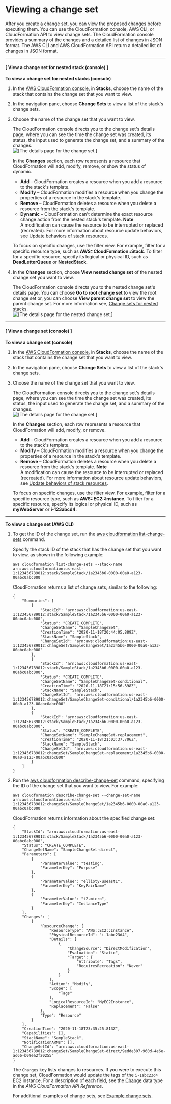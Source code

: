 # Viewing a change set<a name="using-cfn-updating-stacks-changesets-view"></a>

After you create a change set, you can view the proposed changes before executing them\. You can use the CloudFormation console, AWS CLI, or CloudFormation API to view change sets\. The CloudFormation console provides a summary of the changes and a detailed list of changes in JSON format\. The AWS CLI and AWS CloudFormation API return a detailed list of changes in JSON format\.

------
#### [ View a change set for nested stack \(console\) ]

**To view a change set for nested stacks \(console\)**

1. In the [AWS CloudFormation console](https://console.aws.amazon.com/cloudformation), in **Stacks**, choose the name of the stack that contains the change set that you want to view\.

1. In the navigation pane, choose **Change Sets** to view a list of the stack's change sets\.

1. Choose the name of the change set that you want to view\.

   The CloudFormation console directs you to the change set's details page, where you can see the time the change set was created, its status, the input used to generate the change set, and a summary of the changes\.  
![\[The details page for the change set.\]](http://docs.aws.amazon.com/AWSCloudFormation/latest/UserGuide/images/console-nested-stacks-change-sets-details.png)

   In the **Changes** section, each row represents a resource that CloudFormation will add, modify, remove, or show the status of dynamic\.
   + **Add** – CloudFormation creates a resource when you add a resource to the stack's template\.
   + **Modify** – CloudFormation modifies a resource when you change the properties of a resource in the stack's template\.
   + **Remove** – CloudFormation deletes a resource when you delete a resource from the stack's template\.
   + **Dynamic** – CloudFormation can't determine the exact resource change action from the nested stack's template\.
**Note**  
A modification can cause the resource to be interrupted or replaced \(recreated\)\. For more information about resource update behaviors, see [Update behaviors of stack resources](using-cfn-updating-stacks-update-behaviors.md)\.

   To focus on specific changes, use the filter view\. For example, filter for a specific resource type, such as **AWS::CloudFormation::Stack**\. To filter for a specific resource, specify its logical or physical ID, such as **DeadLetterQueue** or **NestedStack**\.

1. In the **Changes** section, choose **View nested change set** of the nested change set you want to view\.

   The CloudFormation console directs you to the nested change set's details page\. You can choose **Go to root change set** to view the root change set or, you can choose **View parent change set** to view the parent change set\. For more information see, [Change sets for nested stacks](https://docs.aws.amazon.com/AWSCloudFormation/latest/UserGuide/change-sets-for-nested-stacks.html)\.  
![\[The details page for the nested change set.\]](http://docs.aws.amazon.com/AWSCloudFormation/latest/UserGuide/images/console-nested-stacks-change-sets-details01.png)

------
#### [ View a change set \(console\) ]

**To view a change set \(console\)**

1. In the [AWS CloudFormation console](https://console.aws.amazon.com/cloudformation), in **Stacks**, choose the name of the stack that contains the change set that you want to view\.

1. In the navigation pane, choose **Change Sets** to view a list of the stack's change sets\.

1. Choose the name of the change set that you want to view\.

   The CloudFormation console directs you to the change set's details page, where you can see the time the change set was created, its status, the input used to generate the change set, and a summary of the changes\.  
![\[The details page for the change set.\]](http://docs.aws.amazon.com/AWSCloudFormation/latest/UserGuide/images/console-stacks-change-sets-details.png)

   In the **Changes** section, each row represents a resource that CloudFormation will add, modify, or remove\.
   + **Add** – CloudFormation creates a resource when you add a resource to the stack's template\.
   + **Modify** – CloudFormation modifies a resource when you change the properties of a resource in the stack's template\.
   + **Remove** – CloudFormation deletes a resource when you delete a resource from the stack's template\.
**Note**  
A modification can cause the resource to be interrupted or replaced \(recreated\)\. For more information about resource update behaviors, see [Update behaviors of stack resources](using-cfn-updating-stacks-update-behaviors.md)\.

   To focus on specific changes, use the filter view\. For example, filter for a specific resource type, such as **AWS::EC2::Instance**\. To filter for a specific resource, specify its logical or physical ID, such as **myWebServer** or **i\-123abcd4**\.

------

**To view a change set \(AWS CLI\)**

1. To get the ID of the change set, run the [aws cloudformation list\-change\-sets](https://docs.aws.amazon.com/cli/latest/reference/cloudformation/list-change-sets.html) command\.

   Specify the stack ID of the stack that has the change set that you want to view, as shown in the following example:

   ```
   aws cloudformation list-change-sets --stack-name arn:aws:cloudformation:us-east-1:123456789012:stack/SampleStack/1a2345b6-0000-00a0-a123-00abc0abc000
   ```

   CloudFormation returns a list of change sets, similar to the following:

   ```
   {
       "Summaries": [
           {
               "StackId": "arn:aws:cloudformation:us-east-1:123456789012:stack/SampleStack/1a2345b6-0000-00a0-a123-00abc0abc000",
               "Status": "CREATE_COMPLETE",
               "ChangeSetName": "SampleChangeSet",
               "CreationTime": "2020-11-18T20:44:05.889Z",
               "StackName": "SampleStack",
               "ChangeSetId": "arn:aws:cloudformation:us-east-1:123456789012:changeSet/SampleChangeSet/1a2345b6-0000-00a0-a123-00abc0abc000"
           },
           {
               "StackId": "arn:aws:cloudformation:us-east-1:123456789012:stack/SampleStack/1a2345b6-0000-00a0-a123-00abc0abc000",
               "Status": "CREATE_COMPLETE",
               "ChangeSetName": "SampleChangeSet-conditional",
               "CreationTime": "2020-11-18T21:15:56.398Z",
               "StackName": "SampleStack",
               "ChangeSetId": "arn:aws:cloudformation:us-east-1:123456789012:changeSet/SampleChangeSet-conditional/1a2345b6-0000-00a0-a123-00abc0abc000"
           },
           {
               "StackId": "arn:aws:cloudformation:us-east-1:123456789012:stack/SampleStack/1a2345b6-0000-00a0-a123-00abc0abc000",
               "Status": "CREATE_COMPLETE",
               "ChangeSetName": "SampleChangeSet-replacement",
               "CreationTime": "2020-11-18T21:03:37.706Z",
               "StackName": "SampleStack",
               "ChangeSetId": "arn:aws:cloudformation:us-east-1:123456789012:changeSet/SampleChangeSet-replacement/1a2345b6-0000-00a0-a123-00abc0abc000"
           }
       ]
   }
   ```

1. Run the [aws cloudformation describe\-change\-set](https://docs.aws.amazon.com/cli/latest/reference/cloudformation/describe-change-set.html) command, specifying the ID of the change set that you want to view\. For example:

   ```
   aws cloudformation describe-change-set --change-set-name arn:aws:cloudformation:us-east-1:123456789012:changeSet/SampleChangeSet/1a2345b6-0000-00a0-a123-00abc0abc000
   ```

   CloudFormation returns information about the specified change set:

   ```
   {
       "StackId": "arn:aws:cloudformation:us-east-1:123456789012:stack/SampleStack/1a2345b6-0000-00a0-a123-00abc0abc000",
       "Status": "CREATE_COMPLETE",
       "ChangeSetName": "SampleChangeSet-direct",
       "Parameters": [
           {
               "ParameterValue": "testing",
               "ParameterKey": "Purpose"
           },
           {
               "ParameterValue": "ellioty-useast1",
               "ParameterKey": "KeyPairName"
           },
           {
               "ParameterValue": "t2.micro",
               "ParameterKey": "InstanceType"
           }
       ],
       "Changes": [
           {
               "ResourceChange": {
                   "ResourceType": "AWS::EC2::Instance",
                   "PhysicalResourceId": "i-1abc23d4",
                   "Details": [
                       {
                           "ChangeSource": "DirectModification",
                           "Evaluation": "Static",
                           "Target": {
                               "Attribute": "Tags",
                               "RequiresRecreation": "Never"
                           }
                       }
                   ],
                   "Action": "Modify",
                   "Scope": [
                       "Tags"
                   ],
                   "LogicalResourceId": "MyEC2Instance",
                   "Replacement": "False"
               },
               "Type": "Resource"
           }
       ],
       "CreationTime": "2020-11-18T23:35:25.813Z",
       "Capabilities": [],
       "StackName": "SampleStack",
       "NotificationARNs": [],
       "ChangeSetId": "arn:aws:cloudformation:us-east-1:123456789012:changeSet/SampleChangeSet-direct/9edde307-960d-4e6e-ad66-b09ea2f20255"
   }
   ```

   The `Changes` key lists changes to resources\. If you were to execute this change set, CloudFormation would update the tags of the `i-1abc23d4` EC2 instance\. For a description of each field, see the [Change](https://docs.aws.amazon.com/AWSCloudFormation/latest/APIReference/API_Change.html) data type in the *AWS CloudFormation API Reference*\.

   For additional examples of change sets, see [Example change sets](using-cfn-updating-stacks-changesets-samples.md)\.